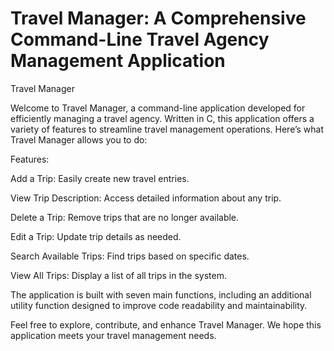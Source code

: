 # Travel Manager: A Comprehensive Command-Line Travel Agency Management Application
Travel Manager

Welcome to Travel Manager, a command-line application developed for efficiently managing a travel agency. Written in C, this application offers a variety of features to streamline travel management operations. Here’s what Travel Manager allows you to do:

Features:

Add a Trip: Easily create new travel entries.

View Trip Description: Access detailed information about any trip.

Delete a Trip: Remove trips that are no longer available.

Edit a Trip: Update trip details as needed.

Search Available Trips: Find trips based on specific dates.

View All Trips: Display a list of all trips in the system.

The application is built with seven main functions, including an additional utility function designed to improve code readability and maintainability.

Feel free to explore, contribute, and enhance Travel Manager. We hope this application meets your travel management needs.
